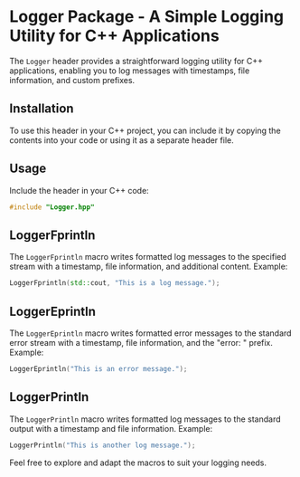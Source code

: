 # Logger Package - A Simple Logging Utility for C++ Applications

The `Logger` header provides a straightforward logging utility for C++ applications, enabling you to log messages with timestamps, file information, and custom prefixes.

## Installation

To use this header in your C++ project, you can include it by copying the contents into your code or using it as a separate header file.

## Usage

Include the header in your C++ code:

```cpp
#include "Logger.hpp"
```

## LoggerFprintln

The `LoggerFprintln` macro writes formatted log messages to the specified stream with a timestamp, file information, and additional content. Example:

```cpp
LoggerFprintln(std::cout, "This is a log message.");
```

## LoggerEprintln

The `LoggerEprintln` macro writes formatted error messages to the standard error stream with a timestamp, file information, and the "error: " prefix. Example:

```cpp
LoggerEprintln("This is an error message.");
```

## LoggerPrintln

The `LoggerPrintln` macro writes formatted log messages to the standard output with a timestamp and file information. Example:

```cpp
LoggerPrintln("This is another log message.");
```

Feel free to explore and adapt the macros to suit your logging needs.
